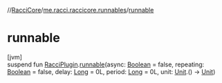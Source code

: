 //[RacciCore](../../index.md)/[me.racci.raccicore.runnables](index.md)/[runnable](runnable.md)

# runnable

[jvm]\
suspend fun [RacciPlugin](../me.racci.raccicore/-racci-plugin/index.md).[runnable](runnable.md)(async: [Boolean](https://kotlinlang.org/api/latest/jvm/stdlib/kotlin/-boolean/index.html) = false, repeating: [Boolean](https://kotlinlang.org/api/latest/jvm/stdlib/kotlin/-boolean/index.html) = false, delay: [Long](https://kotlinlang.org/api/latest/jvm/stdlib/kotlin/-long/index.html) = 0L, period: [Long](https://kotlinlang.org/api/latest/jvm/stdlib/kotlin/-long/index.html) = 0L, unit: [Unit](https://kotlinlang.org/api/latest/jvm/stdlib/kotlin/-unit/index.html).() -&gt; [Unit](https://kotlinlang.org/api/latest/jvm/stdlib/kotlin/-unit/index.html))
